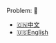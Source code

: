 Problem: :link: 
- [:cn:中文](https://leetcode-cn.com/problems/binary-tree-level-order-traversal)
- [:us:English](https://leetcode.com/problems/binary-tree-level-order-traversal)